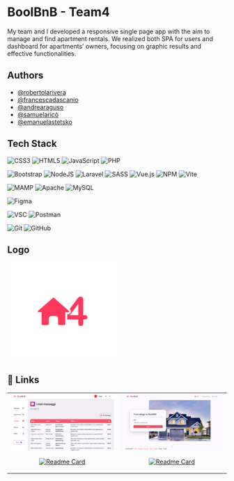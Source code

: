 
# BoolBnB - Team4

My team and I developed a responsive single page app with the aim to manage and find apartment rentals. We realized both SPA for users and dashboard for apartments' owners, focusing on graphic results and effective functionalities.


## Authors

- [@robertolarivera](https://github.com/Roberto-Larivera)
- [@francescadascanio](https://github.com/Francesca-Dascanio)
- [@andrearaguso](https://github.com/AndreaRaguso)
- [@samuelaricò](https://github.com/SamuelArico99)
- [@emanuelastetsko](https://github.com/emanuelastetsko)




## Tech Stack
![CSS3](https://img.shields.io/badge/css3-%231572B6.svg?style=for-the-badge&logo=css3&logoColor=white)
  ![HTML5](https://img.shields.io/badge/html5-%23E34F26.svg?style=for-the-badge&logo=html5&logoColor=white)
  ![JavaScript](https://img.shields.io/badge/javascript-%23323330.svg?style=for-the-badge&logo=javascript&logoColor=white)
  ![PHP](https://img.shields.io/badge/php-%23777BB4.svg?style=for-the-badge&logo=php&logoColor=white)
 
  ![Bootstrap](https://img.shields.io/badge/bootstrap-%23563D7C.svg?style=for-the-badge&logo=bootstrap&logoColor=white) 
  ![NodeJS](https://img.shields.io/badge/node.js-6DA55F?style=for-the-badge&logo=node.js&logoColor=white) 
  ![Laravel](https://img.shields.io/badge/laravel-%23FF2D20.svg?style=for-the-badge&logo=laravel&logoColor=white) 
  ![SASS](https://img.shields.io/badge/SASS-hotpink.svg?style=for-the-badge&logo=SASS&logoColor=white) 
  ![Vue.js](https://img.shields.io/badge/vuejs-%2335495e.svg?style=for-the-badge&logo=vuedotjs&logoColor=white)
  ![NPM](https://img.shields.io/badge/NPM-%23CB3837.svg?style=for-the-badge&logo=npm&logoColor=white)
  ![Vite](https://img.shields.io/badge/-Vite-646cff?logo=vite&logoColor=white&style=for-the-badge)
  
  ![MAMP](https://img.shields.io/badge/-MAMP-02749C?logo=mamp&logoColor=white&style=for-the-badge)
  ![Apache](https://img.shields.io/badge/apache-%23D42029.svg?style=for-the-badge&logo=apache&logoColor=white)
  ![MySQL](https://img.shields.io/badge/mysql-%2300f.svg?style=for-the-badge&logo=mysql&logoColor=white)
 
  ![Figma](https://img.shields.io/badge/figma-%23F24E1E.svg?style=for-the-badge&logo=figma&logoColor=white)

  ![VSC](https://img.shields.io/badge/Visual_Studio_Code-0078D4?style=for-the-badge&logo=visual%20studio%20code&logoColor=white)
  ![Postman](https://img.shields.io/badge/Postman-FF6C37?style=for-the-badge&logo=postman&logoColor=white)
 
  ![Git](https://img.shields.io/badge/git-%23F05033.svg?style=for-the-badge&logo=git&logoColor=white)
  ![GitHub](https://img.shields.io/badge/github-%23121011.svg?style=for-the-badge&logo=github&logoColor=white)
 
## Logo
<img src="https://github.com/Roberto-Larivera/bool-bnb-backend/blob/master/public/assets/logo.svg" style="width: 50%;" />


## 🔗 Links
<table><tr><td valign="top" width="50%">
 
 <div align="center">
 
 <a href="https://github.com/Roberto-Larivera/bool-bnb-backend">
 
<img width="100%" src="https://github.com/Roberto-Larivera/bool-bnb-backend/blob/master/public/assets/be_messages.png" />
 
  [![Readme Card](https://github-readme-stats.vercel.app/api/pin/?username=Roberto-Larivera&repo=bool-bnb-backend&theme=tokyonight)](https://github.com/Roberto-Larivera/bool-bnb-backend)
 
  </a>
 
  </div>
 
</td><td valign="top" width="50%">
 
<div align="center">
 
 <a href="https://github.com/Roberto-Larivera/bool-bnb-frontend">
 
<img width="100%" src="https://github.com/Roberto-Larivera/bool-bnb-frontend/blob/master/public/fe_homepage.png" />
 
  [![Readme Card](https://github-readme-stats.vercel.app/api/pin/?username=Roberto-Larivera&repo=bool-bnb-frontend&theme=tokyonight)](https://github.com/Roberto-Larivera/bool-bnb-frontend)
 
  </a>
 
  </div>
 
 
</td></tr></table> 

